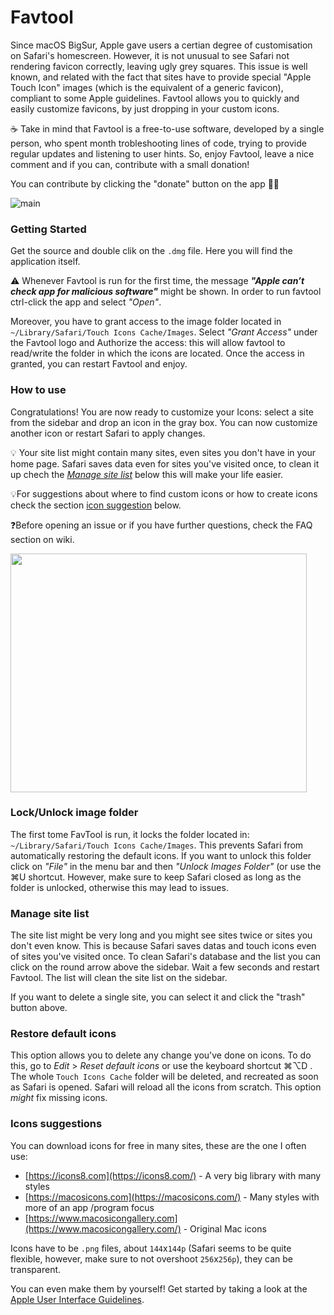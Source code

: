 # Favtool

Since macOS BigSur, Apple gave users a certian degree of customisation on Safari's homescreen. However, it is not unusual to see Safari not rendering favicon correctly, leaving ugly grey squares. This issue is well known, and related with the fact that sites have to provide special "Apple Touch Icon" images (which is the equivalent of a generic favicon), compliant to some Apple guidelines. Favtool allows you to quickly and easily customize favicons, by just dropping in your custom icons. 

☕️ Take in mind that Favtool is a free-to-use software, developed by a single person, who spent month trobleshooting lines of code, trying to provide regular updates and listening to user hints. So, enjoy  Favtool, leave a nice comment and if you can, contribute with a small donation! 

You can contribute by clicking the "donate" button on the app 🙏🏻 

![main](https://github.com/shy-neon/favtool/blob/main/images/main.gif)



### Getting Started

Get the source and double clik on the `.dmg` file. Here you will find the application itself.

⚠️ Whenever Favtool is run for the first time, the message ***"Apple can’t check app for malicious software"*** might be shown. In order to run favtool ctrl-click the app and select *"Open"*.

Moreover, you have to grant access to the image folder located in  `~/Library/Safari/Touch Icons Cache/Images`.  Select *"Grant Access"* under the Favtool logo and Authorize the access: this will allow favtool to read/write the folder in which the icons are located. Once the access in granted, you can restart Favtool and enjoy.

### How to use

Congratulations! You are now ready to customize your Icons: select a site from the sidebar and drop an icon in the gray box. You can now customize another icon or restart Safari to apply changes.

💡 Your site list might contain many sites, even sites you don't have in your home page. Safari saves data even for sites you've visited once, to clean it up chech the  *[Manage site list](#Manage-site-list)* below this will make your life easier.

💡For suggestions about where to find custom icons or how to create icons check the section  [icon suggestion](#Icons-suggestions) below.

❓Before opening an issue or if you have further questions, check the FAQ section on wiki.

<img src="https://github.com/shy-neon/favtool/blob/main/images/guide.png" width="474" height="382" />

### Lock/Unlock image folder

The first tome FavTool is run, it locks the folder located in: `~/Library/Safari/Touch Icons Cache/Images`. This prevents Safari from automatically restoring the default icons. If you want to unlock this folder click on *"File"* in the menu bar and then *"Unlock Images Folder"* (or use the ⌘U shortcut. However, make sure to keep Safari closed as long as the folder is unlocked, otherwise this may lead to issues.

### Manage site list

The site list might be very long and you might see sites twice or sites you don't even know. This is because Safari saves datas and touch icons even of sites you've visited once. To clean Safari's database and the list you can click on the round arrow above the sidebar. Wait a few seconds and restart Favtool. The list will clean the site list on the sidebar. 

If you want to delete a single site, you can select it and click the "trash" button above.

### Restore default icons

This option allows you to delete any change you've done on icons. To do this, go to *Edit* > *Reset default icons* or use the keyboard shortcut ⌘⌥D . The whole `Touch Icons Cache` folder will be deleted, and recreated as soon as Safari is opened. Safari will reload all the icons from scratch. This option *might* fix missing icons.

### Icons suggestions

You can download icons for free in many sites, these are the one I often use:

- [https://icons8.com](https://icons8.com/) - A very big library with many styles
- [https://macosicons.com](https://macosicons.com/) - Many styles with more of an app /program focus
- [https://www.macosicongallery.com](https://www.macosicongallery.com/) - Original Mac icons

Icons have to be `.png` files, about `144`x`144p` (Safari seems to be quite flexible, however, make sure to not overshoot `256`x`256p`), they can be transparent.

You can even make them by yourself! Get started by taking a look at the [Apple User Interface Guidelines](https://developer.apple.com/design/human-interface-guidelines/macos/icons-and-images/app-icon/).

